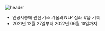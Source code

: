 ![header](https://capsule-render.vercel.app/api?type=soft&color=abbaab&height=150&section=header&text=Sally's%20AIFFELog%20✨&fontSize=55&animation=blink&fontColor=ffffff)

* 인공지능에 관한 기초 기술과 NLP 심화 학습 기록
* 2021년 12월 27일부터 2022년 06월 10일까지

